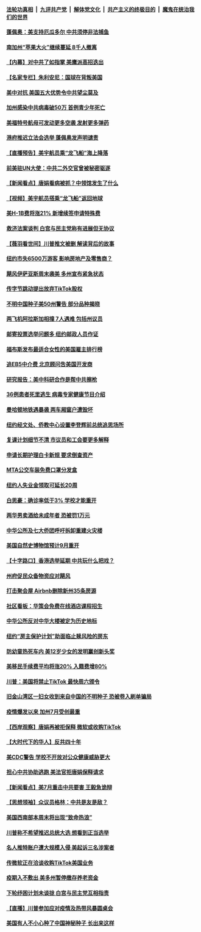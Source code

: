 ####  [法轮功真相](../../../../basic/blob/master/README.md?t=08030031) &nbsp;|&nbsp; [九评共产党](../../../../9ping.md/blob/master/README.md?t=08030031) &nbsp;|&nbsp; [解体党文化](../../../../jtdwh.md/blob/master/README.md?t=08030031)  &nbsp;|&nbsp; [共产主义的终极目的](../../../../gczydzjmd.md/blob/master/README.md?t=08030031) &nbsp;|&nbsp; [魔鬼在统治我们的世界](../../../../mgztzwmdsj.md/blob/master/README.md?t=08030031) 

#### [蓬佩奥：美支持厄瓜多尔 中共须停非法捕鱼](../pages/nsc412/n12301249.md?t=08030031) 

#### [南加州“苹果大火”继续蔓延 8千人撤离](../pages/nsc412/n12301130.md?t=08030031) 

#### [【内幕】对中共了如指掌 美鹰派高招迭出](../pages/nsc412/n12300366.md?t=08030031) 

#### [【名家专栏】朱利安尼：国球在背叛美国](../pages/nsc412/n12300458.md?t=08030031) 

#### [美中对抗 美国五大优势令中共望尘莫及](../pages/nsc412/n12237856.md?t=08030031) 

#### [加州感染中共病毒破50万 首例青少年死亡](../pages/nsc412/n12300742.md?t=08030031) 

#### [美福特号航母可发动更多空袭 发射更多弹药](../pages/nsc412/n12298803.md?t=08030031) 

#### [港府推迟立法会选举 蓬佩奥发声明谴责](../pages/nsc412/n12300500.md?t=08030031) 

#### [【直播预告】美宇航员乘“龙飞船”海上降落](../pages/nsc412/n12300197.md?t=08030031) 

#### [前美驻UN大使：中共二外交官曾被秘密驱逐](../pages/nsc412/n12300283.md?t=08030031) 

#### [【新闻看点】唐娟看病被抓？中领馆发生了什么](../pages/nsc412/n12300107.md?t=08030031) 

#### [【视频】美宇航员搭乘“龙飞船”返回地球](../pages/nsc412/n12300190.md?t=08030031) 

#### [美H-1B费将涨21% 新增续签申请特殊费](../pages/nsc412/n12300142.md?t=08030031) 

#### [救济法案谈判 白宫与民主党称有进展但无协议](../pages/nsc412/n12300132.md?t=08030031) 

#### [【薇羽看世间】川普推文被删 解读背后的故事](../pages/nsc412/n12299865.md?t=08030031) 

#### [纽约市失6500万游客 影响房地产及零售商？](../pages/nsc412/n12299994.md?t=08030031) 

#### [飓风伊萨亚斯周末袭美 多州宣布紧急状态](../pages/nsc412/n12299967.md?t=08030031) 

#### [传字节跳动提出放弃TikTok股权](../pages/nsc412/n12299902.md?t=08030031) 

#### [不明中国种子美50州警告 部分品种揭晓](../pages/nsc412/n12299836.md?t=08030031) 

#### [两飞机阿拉斯加相撞 7人遇难 包括州议员](../pages/nsc412/n12299714.md?t=08030031) 

#### [邮寄投票选举问题多  纽约邮政人员作证](../pages/nsc412/n12299077.md?t=08030031) 

#### [福布斯发布最适合女性的美国雇主排行榜](../pages/nsc412/n12299130.md?t=08030031) 

#### [追EB5中介费 北京顾问吿美国开发商](../pages/nsc412/n12299123.md?t=08030031) 

#### [研究报告：美中科研合作是帮中共擦枪](../pages/nsc412/n12299620.md?t=08030031) 

#### [36例患者死里逃生 病毒专家健康节目介绍](../pages/nsc412/n12299061.md?t=08030031) 

#### [曼哈顿地铁遇暴袭 两车厢窗户遭毁坏](../pages/nsc412/n12299064.md?t=08030031) 

#### [纽约经文处、侨教中心设置李登辉前总统追思场所](../pages/nsc412/n12299072.md?t=08030031) 

#### [复课计划细节不清 市议员和工会要更多解释](../pages/nsc412/n12299066.md?t=08030031) 

#### [申请长期护理白卡新规   要求倒查资产](../pages/nsc412/n12299069.md?t=08030031) 

#### [MTA公交车装免费口罩分发盒](../pages/nsc412/n12299080.md?t=08030031) 

#### [纽约人失业金领取可延长20周](../pages/nsc412/n12299082.md?t=08030031) 

#### [白思豪：确诊率低于3% 学校才能重开](../pages/nsc412/n12299084.md?t=08030031) 

#### [两华男卖酒给未成年者 恐被罚1万元](../pages/nsc412/n12299113.md?t=08030031) 

#### [中华公所及七大侨团呼吁拆卸重建火灾楼](../pages/nsc412/n12299115.md?t=08030031) 

#### [美国自然史博物馆预计9月重开](../pages/nsc412/n12299133.md?t=08030031) 

#### [【十字路口】香港选举延期 中共玩什么把戏？](../pages/nsc412/n12298842.md?t=08030031) 

#### [州府促民众备物资应对飓风](../pages/nsc412/n12299128.md?t=08030031) 

#### [打击聚会屋 Airbnb删除新州35条房源](../pages/nsc412/n12299126.md?t=08030031) 

#### [社区看板：华策会免费在线酒店课程招生](../pages/nsc412/n12299121.md?t=08030031) 

#### [中华公所反对中华大楼被定为历史地标](../pages/nsc412/n12299118.md?t=08030031) 

#### [纽约“房主保护计划”助面临止赎风险的房东](../pages/nsc412/n12299136.md?t=08030031) 

#### [防幼童热死车内 美12岁少女的发明赢创新头奖](../pages/nsc412/n12298830.md?t=08030031) 

#### [美移民手续费平均将涨20% 入籍费增80%](../pages/nsc412/n12298478.md?t=08030031) 

#### [川普：美国将禁止TikTok 最快周六颁令](../pages/nsc412/n12299222.md?t=08030031) 

#### [旧金山湾区一妇女收到来自中国的不明种子   恐被卷入刷单骗局](../pages/nsc412/n12299191.md?t=08030031) 

#### [疫情爆发以来 加州7月受创最重](../pages/nsc412/n12299165.md?t=08030031) 

#### [【西岸观察】唐娟再被拒保释 微软或收购TikTok](../pages/nsc412/n12299048.md?t=08030031) 

#### [【大时代下的华人】反共四十年](../pages/nsc412/n12298823.md?t=08030031) 

#### [美CDC警告 学校不开放对公众健康威胁更大](../pages/nsc412/n12298734.md?t=08030031) 

#### [担心中共协助逃跑 美法官拒唐娟保释请求](../pages/nsc412/n12298853.md?t=08030031) 

#### [【新闻看点】美7月重击中共要害 王毅急诡辩](../pages/nsc412/n12298553.md?t=08030031) 

#### [【思想领袖】众议员格林：中共是友是敌？](../pages/nsc412/n12173815.md?t=08030031) 

#### [美国西南部本周末将出现“致命热浪”](../pages/nsc412/n12298695.md?t=08030031) 

#### [川普称不希望推迟总统大选 想看到正当选举](../pages/nsc412/n12298683.md?t=08030031) 

#### [名人推特账户遭大规模入侵 美起诉三名涉案者](../pages/nsc412/n12298665.md?t=08030031) 

#### [传微软正在洽谈收购TikTok美国业务](../pages/nsc412/n12298607.md?t=08030031) 

#### [疫期入不敷出 美多州暂停缴存养老资金](../pages/nsc412/n12298384.md?t=08030031) 

#### [下轮纾困计划未谈拢 白宫与民主党互相指责](../pages/nsc412/n12298611.md?t=08030031) 

#### [【直播】川普参加应对疫情及热带风暴圆桌会](../pages/nsc412/n12298198.md?t=08030031) 

#### [美国有人不小心种了中国神秘种子 长出来这样](../pages/nsc412/n12298489.md?t=08030031) 

